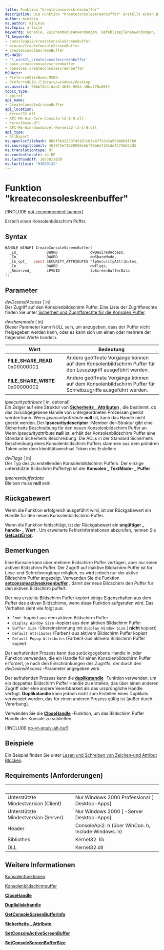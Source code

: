 ```yaml
---
title: Funktion "kreateconsoleskreenbuffer"
description: Die Funktion "kreateconsoleskreenbuffer" erstellt einen Bildschirm Puffer für die Windows-Konsole.
author: miniksa
ms.author: miniksa
ms.topic: article
keywords: Konsole, Zeichenmodusanwendungen, Befehlszeilenanwendungen, Terminalanwendungen, Konsolen-API
f1_keywords:
- consoleapi2/CreateConsoleScreenBuffer
- wincon/CreateConsoleScreenBuffer
- CreateConsoleScreenBuffer
MS-HAID:
- '\_win32\_createconsolescreenbuffer'
- base.createconsolescreenbuffer
- consoles.createconsolescreenbuffer
MSHAttr:
- PreferredSiteName:MSDN
- PreferredLib:/library/windows/desktop
ms.assetid: 98bb74e4-dad2-4615-9263-48ba778a06ff
topic_type:
- apiref
api_name:
- CreateConsoleScreenBuffer
api_location:
- Kernel32.dll
- API-MS-Win-Core-Console-l2-1-0.dll
- KernelBase.dll
- API-MS-Win-DownLevel-Kernel32-l1-1-0.dll
api_type:
- DllExport
ms.openlocfilehash: 0b8f5b33233f49167c67a47f33e5a95b8864f7bd
ms.sourcegitcommit: 463975e71920908a6bff9a6a7291ddf3736652d5
ms.translationtype: MT
ms.contentlocale: de-DE
ms.lasthandoff: 10/30/2020
ms.locfileid: "93039132"
---
```

# <a name="createconsolescreenbuffer-function"></a>Funktion "kreateconsoleskreenbuffer"

[!INCLUDE [not-recommended-banner](./includes/not-recommended-banner.md)]

Erstellt einen Konsolenbildschirm Puffer.

## <a name="syntax"></a>Syntax

```C
HANDLE WINAPI CreateConsoleScreenBuffer(
  _In_             DWORD               dwDesiredAccess,
  _In_             DWORD               dwShareMode,
  _In_opt_   const SECURITY_ATTRIBUTES *lpSecurityAttributes,
  _In_             DWORD               dwFlags,
  _Reserved_       LPVOID              lpScreenBufferData
);
```

## <a name="parameters"></a>Parameter

*dwDesiredAccess* \[ in\]  
Der Zugriff auf den Konsolenbildschirm Puffer. Eine Liste der Zugriffsrechte finden Sie unter [Sicherheit und Zugriffsrechte für die Konsolen Puffer](console-buffer-security-and-access-rights.md).

*dwsharemode* \[ in\]  
Dieser Parameter kann NULL sein, um anzugeben, dass der Puffer nicht freigegeben werden kann, oder es kann sich um einen oder mehrere der folgenden Werte handeln.

| Wert | Bedeutung |
|-|-|
| **FILE_SHARE_READ** 0x00000001 | Andere geöffnete Vorgänge können auf dem Konsolenbildschirm Puffer für den Lesezugriff ausgeführt werden. |
| **FILE_SHARE_WRITE** 0x00000002 | Andere geöffnete Vorgänge können auf dem Konsolenbildschirm Puffer für Schreibzugriffe ausgeführt werden. |

*lpsecurityattribute* \[ in, optional\]  
Ein Zeiger auf eine Struktur von [**Sicherheits \_ Attributen**](https://msdn.microsoft.com/library/windows/desktop/aa379560) , die bestimmt, ob das zurückgegebene Handle von untergeordneten Prozessen geerbt werden kann. Wenn *lpsecurityattribute* **null** ist, kann das Handle nicht geerbt werden. Der **lpsecuritydescriptor** -Member der-Struktur gibt eine Sicherheits Beschreibung für den neuen Konsolenbildschirm Puffer an. Wenn *lpsecurityattribute* **null** ist, erhält der Konsolenbildschirm Puffer eine Standard Sicherheits Beschreibung. Die ACLs in der Standard Sicherheits Beschreibung eines Konsolenbildschirm Puffers stammen aus dem primären Token oder dem Identitätswechsel Token des Erstellers.

*dwFlags* \[ in\]  
Der Typ des zu erstellenden Konsolenbildschirm Puffers. Der einzige unterstützte Bildschirm Puffertyp ist der **Konsolen \_ TextMode- \_ Puffer** .

*lpscreenbufferdata*  
Bleiben muss **null** sein.

## <a name="return-value"></a>Rückgabewert

Wenn die Funktion erfolgreich ausgeführt wird, ist der Rückgabewert ein Handle für den neuen Konsolenbildschirm Puffer.

Wenn die Funktion fehlschlägt, ist der Rückgabewert ein **ungültiger \_ handle- \_ Wert** . Um erweiterte Fehlerinformationen abzurufen, nennen Sie [**GetLastError**](https://msdn.microsoft.com/library/windows/desktop/ms679360).

## <a name="remarks"></a>Bemerkungen

Eine Konsole kann über mehrere Bildschirm Puffer verfügen, aber nur einen aktiven Bildschirm Puffer. Der Zugriff auf inaktive Bildschirm Puffer ist für Lese-und Schreibvorgänge möglich, es wird jedoch nur der aktive Bildschirm Puffer angezeigt. Verwenden Sie die Funktion [**setconsoleactiveskreenbuffer**](setconsoleactivescreenbuffer.md) , damit der neue Bildschirm den Puffer für den aktiven Bildschirm puffert.

Der neu erstellte Bildschirm Puffer kopiert einige Eigenschaften aus dem Puffer des aktiven Bildschirms, wenn diese Funktion aufgerufen wird. Das Verhalten sieht wie folgt aus:

- `Font` -kopiert aus dem aktiven Bildschirm Puffer
- `Display Window Size` -kopiert aus dem aktiven Bildschirm Puffer
- `Buffer Size` -Übereinstimmung mit `Display Window Size` ( **nicht** kopiert)
- `Default Attributes` (Farben)-aus aktivem Bildschirm Puffer kopiert
- `Default Popup Attributes` (Farben)-aus aktivem Bildschirm Puffer kopiert

Der aufrufenden Prozess kann das zurückgegebene Handle in jeder Funktion verwenden, die ein Handle für einen Konsolenbildschirm Puffer erfordert, je nach den Einschränkungen des Zugriffs, der durch den *dwDesiredAccess* -Parameter angegeben wird.

Der aufrufenden Prozess kann die [**duplikatandle**](https://msdn.microsoft.com/library/windows/desktop/ms724251) -Funktion verwenden, um ein doppeltes Bildschirm Puffer Handle zu erstellen, das über einen anderen Zugriff oder eine andere Vererbbarkeit als das ursprüngliche Handle verfügt. **Duplikatandle** kann jedoch nicht zum Erstellen eines Duplikats verwendet werden, das für einen anderen Prozess gültig ist (außer durch Vererbung).

Verwenden Sie die [**CloseHandle**](https://msdn.microsoft.com/library/windows/desktop/ms724211) -Funktion, um das Bildschirm Puffer Handle der Konsole zu schließen.

[!INCLUDE [no-vt-equiv-alt-buf](./includes/no-vt-equiv-alt-buf.md)]

## <a name="examples"></a>Beispiele

Ein Beispiel finden Sie unter [Lesen und Schreiben von Zeichen-und Attribut Blöcken](reading-and-writing-blocks-of-characters-and-attributes.md).

## <a name="requirements"></a>Requirements (Anforderungen)

| &nbsp; | &nbsp; |
|-|-|
| Unterstützte Mindestversion (Client) | Nur Windows 2000 Professional \[ Desktop-Apps\] |
| Unterstützte Mindestversion (Server) | Nur Windows 2000 \[ -Server Desktop-Apps\] |
| Header | ConsoleApi2. h (über WinCon. h, Include Windows. h) |
| Bibliothek | Kernel32. lib |
| DLL | Kernel32.dll |

## <a name="see-also"></a>Weitere Informationen

[Konsolenfunktionen](console-functions.md)

[Konsolenbildschirmpuffer](console-screen-buffers.md)

[**CloseHandle**](https://msdn.microsoft.com/library/windows/desktop/ms724211)

[**Duplialisiehandle**](https://msdn.microsoft.com/library/windows/desktop/ms724251)

[**GetConsoleScreenBufferInfo**](getconsolescreenbufferinfo.md)

[**Sicherheits \_ Attribute**](https://msdn.microsoft.com/library/windows/desktop/aa379560)

[**SetConsoleActiveScreenBuffer**](setconsoleactivescreenbuffer.md)

[**SetConsoleScreenBufferSize**](setconsolescreenbuffersize.md)
